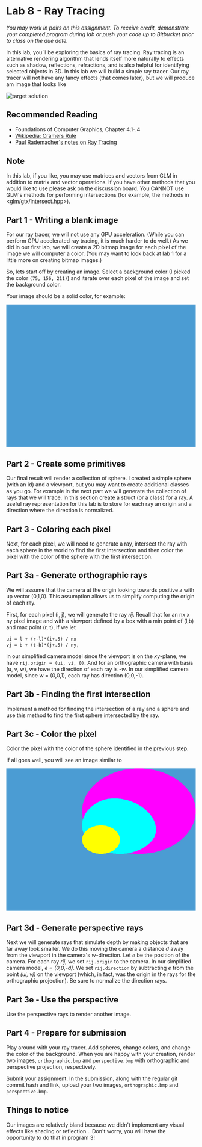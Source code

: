 # Lab 8 - Ray Tracing

*You may work in pairs on this assignment. To receive credit, demonstrate your
completed program during lab or push your code up to Bitbucket prior to class on
the due date.*

In this lab, you’ll be exploring the basics of ray tracing. Ray tracing is an
alternative rendering algorithm that lends itself more naturally to effects such
as shadow, reflections, refractions, and is also helpful for identifying
selected objects in 3D.  In this lab we will build a simple ray tracer.  Our ray
tracer will not have any fancy effects (that comes later), but we will produce
am image that looks like

![target solution](./img/terget-solution.bmp)

## Recommended Reading

* Foundations of Computer Graphics, Chapter 4.1-.4
* [Wikipedia: Cramers Rule](https://en.wikipedia.org/wiki/Cramer%27s_rule)
* [Paul Rademacher's notes on Ray Tracing](https://www.cs.unc.edu/~rademach/xroads-RT/RTarticle.html)

## Note

In this lab, if you like, you may use matrices and vectors from GLM in addition
to matrix and vector operations.  If you have other methods that you would like
to use please ask on the discussion board.  You CANNOT use GLM's methods for
performing intersections (for example, the methods in <glm/gtx/intersect.hpp>).

## Part 1 - Writing a blank image

For our ray tracer, we will not use any GPU acceleration.  (While you can
perform GPU accelerated ray tracing, it is much harder to do well.)  As we did
in our first lab, we will create a 2D bitmap image for each pixel of the image
we will computer a color.  (You may want to look back at lab 1 for a little more
on creating bitmap images.)

So, lets start off by creating an image.  Select a background color (I picked
the color `(75, 156, 211)`) and iterate over each pixel of the image and set the
background color.

Your image should be a solid color, for example:

![solid](./img/solid.bmp)

## Part 2 - Create some primitives

Our final result will render a collection of sphere.  I created a simple sphere
(with an id) and a viewport, but you may want to create additional classes as
you go.  For example in the next part we will generate the collection of rays
that we will trace.  In this section create a struct (or a class) for a ray.  A
useful ray representation for this lab is to store for each ray an origin and a
direction where the direction is normalized.


## Part 3 - Coloring each pixel

Next, for each pixel, we will need to generate a ray, intersect the ray with
each sphere in the world to find the first intersection and then color the pixel
with the color of the sphere with the first intersection.

## Part 3a - Generate orthographic rays

We will assume that the camera at the origin looking towards positive *z* with
up vector (0,1,0).  This assumption allows us to simplify computing the origin
of each ray.

First, for each pixel (i, j), we will generate the ray *rij*.  Recall that for
an nx x ny pixel image and with a viewport defined by a box with a min point of
(l,b) and max point (r, t), if we let

    ui = l + (r-l)*(i+.5) / nx
    vj = b + (t-b)*(j+.5) / ny,

in our simplified camera model since the viewport is on the *xy*-plane, we have
`rij.origin = (ui, vi, 0)`.  And for an orthographic camera with basis (u, v,
w), we have the direction of each ray is *-w*.   In our simplified camera model,
since w = (0,0,1), each ray has direction (0,0,-1).

## Part 3b - Finding the first intersection

Implement a method for finding the intersection of a ray and a sphere and use
this method to find the first sphere intersected by the ray.

## Part 3c - Color the pixel

Color the pixel with the color of the sphere identified in the previous step.

If all goes well, you will see an image similar to

![orthographic](./img/orthographic.bmp)

## Part 3d - Generate perspective rays

Next we will generate rays that simulate depth by making objects that are far
away look smaller.  We do this moving the camera a distance *d* away from the
viewport in the camera's *w*-direction. Let *e* be the position of the camera.
For each ray *rij*, we set `rij.origin` to the camera.  In our simplified camera
model, *e = (0,0,-d)*.  We set `rij.direction`  by subtracting *e* from the
point *(ui, vj)* on the viewport (which, in fact, was the origin in the rays for
the orthographic projection).  Be sure to normalize the direction rays.

## Part 3e - Use the perspective

Use the perspective rays to render another image.

## Part 4 - Prepare for submission

Play around with your ray tracer. Add spheres, change colors, and  change the
color of the background.  When you are happy with your creation, render two
images, `orthographic.bmp` and `perspective.bmp` with orthographic and
perspective projection, respectively.

Submit your assignment. In the submission, along with the regular git commit
hash and link, upload your two images, `orthographic.bmp` and `perspective.bmp`.

## Things to notice

Our images are relatively bland because we didn't implement any visual effects
like shading or reflection... Don't worry, you will have the opportunity to do
that in program 3!
